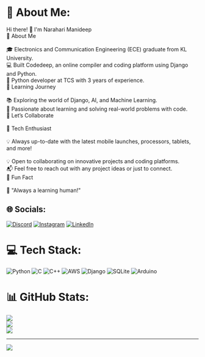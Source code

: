 # 💫 About Me:
Hi there! 👋 I'm Narahari Manideep<br>🌟 About Me<br><br>🎓 Electronics and Communication Engineering (ECE) graduate from KL University.<br>💻 Built Codedeep, an online compiler and coding platform using Django and Python.<br>🐍 Python developer at TCS with 3 years of experience.<br>🌱 Learning Journey<br><br>📚 Exploring the world of Django, AI, and Machine Learning.<br>🌟 Passionate about learning and solving real-world problems with code.<br>🤝 Let’s Collaborate<br><br>📱 Tech Enthusiast<br><br>💡 Always up-to-date with the latest mobile launches, processors, tablets, and more!<br><br>💡 Open to collaborating on innovative projects and coding platforms.<br>📬 Feel free to reach out with any project ideas or just to connect.<br>🎉 Fun Fact<br><br>🚀 "Always a learning human!"


## 🌐 Socials:
[![Discord](https://img.shields.io/badge/Discord-%237289DA.svg?logo=discord&logoColor=white)](https://discord.gg/www.linkedin.com/in/narahari-manideep-b643841a4) [![Instagram](https://img.shields.io/badge/Instagram-%23E4405F.svg?logo=Instagram&logoColor=white)](https://instagram.com/naraharimanideep) [![LinkedIn](https://img.shields.io/badge/LinkedIn-%230077B5.svg?logo=linkedin&logoColor=white)](https://www.linkedin.com/in/narahari-manideep-b643841a4/) 

# 💻 Tech Stack:
![Python](https://img.shields.io/badge/python-3670A0?style=for-the-badge&logo=python&logoColor=ffdd54) ![C](https://img.shields.io/badge/c-%2300599C.svg?style=for-the-badge&logo=c&logoColor=white) ![C++](https://img.shields.io/badge/c++-%2300599C.svg?style=for-the-badge&logo=c%2B%2B&logoColor=white) ![AWS](https://img.shields.io/badge/AWS-%23FF9900.svg?style=for-the-badge&logo=amazon-aws&logoColor=white) ![Django](https://img.shields.io/badge/django-%23092E20.svg?style=for-the-badge&logo=django&logoColor=white) ![SQLite](https://img.shields.io/badge/sqlite-%2307405e.svg?style=for-the-badge&logo=sqlite&logoColor=white) ![Arduino](https://img.shields.io/badge/-Arduino-00979D?style=for-the-badge&logo=Arduino&logoColor=white)
# 📊 GitHub Stats:
![](https://github-readme-stats.vercel.app/api?username=manideep0812&theme=dark&hide_border=false&include_all_commits=false&count_private=false)<br/>
![](https://github-readme-streak-stats.herokuapp.com/?user=manideep0812&theme=dark&hide_border=false)<br/>
![](https://github-readme-stats.vercel.app/api/top-langs/?username=manideep0812&theme=dark&hide_border=false&include_all_commits=false&count_private=false&layout=compact)

---
[![](https://visitcount.itsvg.in/api?id=manideep0812&icon=0&color=0)](https://visitcount.itsvg.in)

<!-- Proudly created with GPRM ( https://gprm.itsvg.in ) -->
